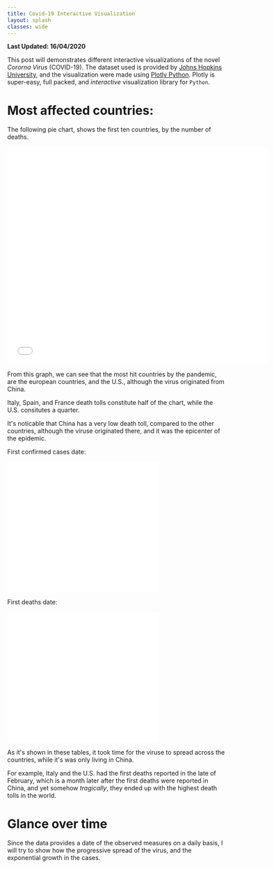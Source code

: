 ```yaml
---
title: Covid-19 Interactive Visualization
layout: splash
classes: wide
---
```


**Last Updated: 16/04/2020**

This post will demonstrates different interactive visualizations of the novel *Cororna Virus* (COVID-19). The dataset used is provided by [Johns Hopkins University](https://github.com/CSSEGISandData/COVID-19), and the visualization were made using [Plotly Python](https://plotly.com/python/). Plotly is super-easy, full packed, and *interactive* visualization library for `Python`.

# Most affected countries:
The following pie chart, shows the first ten countries, by the number of deaths.

<!-- <iframe src="/assets/visualizations/most_affected_countries-pie_chart.html" id="igraph" scrolling="no" style="border:none;" seamless="seamless" height="525" width="100%" class="full"></iframe> -->
<div style="width: 600px; height: 500px;" class="visualization-container">
    <iframe src="/assets/visualizations/most_affected_countries-pie_chart.html" id="igraph" scrolling="no" style="border: none; position: relative; height: 100%; width: 100%;" seamless="seamless"></iframe>
</div>

From this graph, we can see that the most hit countries by the pandemic, are the european countries, and the U.S., although the virus originated from China.

Italy, Spain, and France death tolls constitute half of the chart, while the U.S. consitutes a quarter.

It's noticable that China has a very low death toll, compared to the other countries, although the viruse originated there, and it was the epicenter of the epidemic.

First confirmed cases date:

<div class="table-container" style="width: 350px; height: 300px;">
    <iframe src="/assets/visualizations/first_infection_date_table.html" id="igraph" scrolling="no" style="border: none; position: relative; height: 100%; width: 100%;" seamless="seamless"></iframe>
</div>

First deaths date:

<div class="table-container" style="width: 350px; height: 300px;">
    <iframe src="/assets/visualizations/first_death_date_table.html" id="igraph" scrolling="no" style="border: none; position: relative; height: 100%; width: 100%;" seamless="seamless"></iframe>
</div>

As it's shown in these tables, it took time for the viruse to spread across the countries, while it's was only living in China.


For example, Italy and the U.S. had the first deaths reported in the late of February, which is a month later after the first deaths were reported in China, and yet somehow *tragically*, they ended up with the highest death tolls in the world.

# Glance over time
Since the data provides a date of the observed measures on a daily basis, I will try to show how the progressive spread of the virus, and the exponential growth in the cases.

